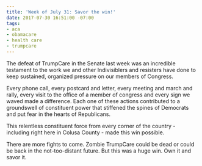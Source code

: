 ```yaml
---
title: 'Week of July 31: Savor the win!'
date: 2017-07-30 16:51:00 -07:00
tags:
- aca
- obamacare
- health care
- trumpcare
---
```


The defeat of TrumpCare in the Senate last week was an incredible testament to the work we and other Indivisiblers and resisters have done to keep sustained, organized pressure on our members of Congress. 

Every phone call, every postcard and letter, every meeting and march and rally, every visit to the office of a member of congress and every sign we waved made a difference. Each one of these actions contributed to a groundswell of constituent power that stiffened the spines of Democrats and put fear in the hearts of Republicans. 

This relentless constituent force from every corner of the country - including right here in Colusa County - made this win possible. 

There are more fights to come. Zombie TrumpCare could be dead or could be back in the not-too-distant future. But this was a huge win. Own it and savor it. 